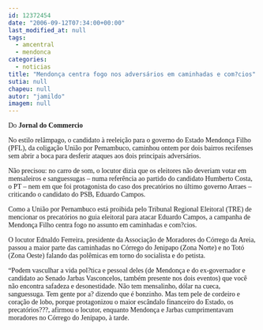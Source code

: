 ```yaml
---
id: 12372454
date: "2006-09-12T07:34:00+00:00"
last_modified_at: null
tags:
  - amcentral
  - mendonca
categories:
  - noticias
title: "Mendonça centra fogo nos adversários em caminhadas e com?cios"
sutia: null
chapeu: null
autor: "jamildo"
imagem: null
---
```

<p><span style="font-family: Verdana;">Do <strong>Jornal do Commercio</strong></span></p>
<p><span style="font-family: Verdana;">No estilo rel&acirc;mpago, o candidato &agrave; reelei&ccedil;&atilde;o para o governo do Estado Mendon&ccedil;a Filho (PFL), da coliga&ccedil;&atilde;o Uni&atilde;o por Pernambuco, caminhou ontem por dois bairros recifenses sem abrir a boca para desferir ataques aos dois principais advers&aacute;rios. </span></p>
<p><span style="font-family: Verdana;">N&atilde;o precisou: no carro de som, o locutor dizia que os eleitores n&atilde;o deveriam votar em mensaleiros e sanguessugas &ndash; numa refer&ecirc;ncia ao partido do candidato Humberto Costa, o PT &ndash; nem em que foi protagonista do caso dos precat&oacute;rios no &uacute;ltimo governo Arraes &ndash; criticando o candidato do PSB, Eduardo Campos.</span></p>
<p><span style="font-family: Verdana;">Como a Uni&atilde;o por Pernambuco est&aacute; proibida pelo Tribunal Regional Eleitoral (TRE) de mencionar os precat&oacute;rios no guia eleitoral para atacar Eduardo Campos, a campanha de Mendon&ccedil;a Filho centra fogo no assunto em caminhadas e com?cios. </span></p>
<p><span style="font-family: Verdana;">O locutor Ednaldo Ferreira, presidente da Associa&ccedil;&atilde;o de Moradores do C&oacute;rrego da Areia, passou a maior parte das caminhadas no C&oacute;rrego do Jenipapo (Zona Norte) e no Tot&oacute; (Zona Oeste) falando das pol&ecirc;micas em torno do socialista e do petista.</span></p>
<p><span style="font-family: Verdana;">&ldquo;Podem vasculhar a vida pol?tica e pessoal deles (de Mendon&ccedil;a e do ex-governador e candidato ao Senado Jarbas Vasconcelos, tamb&eacute;m presente nos dois eventos) que voc&ecirc; n&atilde;o encontra safadeza e desonestidade. N&atilde;o tem mensalinho, d&oacute;lar na cueca, sanguessuga. Tem gente por a? dizendo que &eacute; bonzinho. Mas tem pele de cordeiro e cora&ccedil;&atilde;o de lobo, porque protagonizou o maior esc&acirc;ndalo financeiro do Estado, os precat&oacute;rios???, afirmou o locutor, enquanto Mendon&ccedil;a e Jarbas cumprimentavam moradores no C&oacute;rrego do Jenipapo, &agrave; tarde.</span></p>
